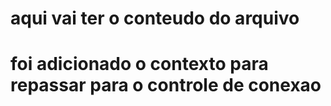 # aqui vai ter o conteudo do arquivo
# foi adicionado o contexto para repassar para o controle de conexao